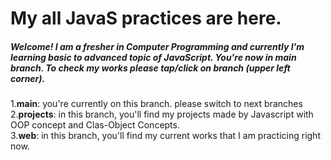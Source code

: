 # My all JavaS practices are here. 
##### Welcome! I am a fresher in Computer Programming and currently I'm learning basic to advanced topic of JavaScript. You're now in main branch. To check my works  please tap/click on branch (upper left corner).
1.<b>main</b>: you're currently on this branch. please switch to next branches<br>
2.<b>projects</b>: in this branch, you'll find my projects made by Javascript with OOP concept and Clas-Object Concepts.<br>
3.<b>web</b>: in this branch, you'll find my current works that I am practicing right now. 
